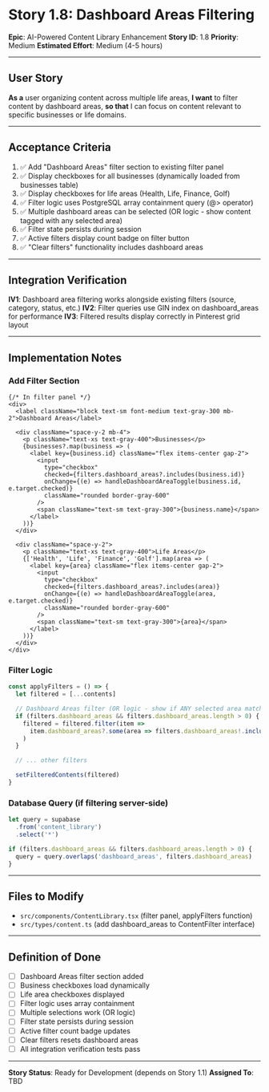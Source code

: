 # Story 1.8: Dashboard Areas Filtering

**Epic**: AI-Powered Content Library Enhancement
**Story ID**: 1.8
**Priority**: Medium
**Estimated Effort**: Medium (4-5 hours)

---

## User Story

**As a** user organizing content across multiple life areas,
**I want** to filter content by dashboard areas,
**so that** I can focus on content relevant to specific businesses or life domains.

---

## Acceptance Criteria

1. ✅ Add "Dashboard Areas" filter section to existing filter panel
2. ✅ Display checkboxes for all businesses (dynamically loaded from businesses table)
3. ✅ Display checkboxes for life areas (Health, Life, Finance, Golf)
4. ✅ Filter logic uses PostgreSQL array containment query (@> operator)
5. ✅ Multiple dashboard areas can be selected (OR logic - show content tagged with any selected area)
6. ✅ Filter state persists during session
7. ✅ Active filters display count badge on filter button
8. ✅ "Clear filters" functionality includes dashboard areas

---

## Integration Verification

**IV1**: Dashboard area filtering works alongside existing filters (source, category, status, etc.)
**IV2**: Filter queries use GIN index on dashboard_areas for performance
**IV3**: Filtered results display correctly in Pinterest grid layout

---

## Implementation Notes

### Add Filter Section
```tsx
{/* In filter panel */}
<div>
  <label className="block text-sm font-medium text-gray-300 mb-2">Dashboard Areas</label>

  <div className="space-y-2 mb-4">
    <p className="text-xs text-gray-400">Businesses</p>
    {businesses?.map(business => (
      <label key={business.id} className="flex items-center gap-2">
        <input
          type="checkbox"
          checked={filters.dashboard_areas?.includes(business.id)}
          onChange={(e) => handleDashboardAreaToggle(business.id, e.target.checked)}
          className="rounded border-gray-600"
        />
        <span className="text-sm text-gray-300">{business.name}</span>
      </label>
    ))}
  </div>

  <div className="space-y-2">
    <p className="text-xs text-gray-400">Life Areas</p>
    {['Health', 'Life', 'Finance', 'Golf'].map(area => (
      <label key={area} className="flex items-center gap-2">
        <input
          type="checkbox"
          checked={filters.dashboard_areas?.includes(area)}
          onChange={(e) => handleDashboardAreaToggle(area, e.target.checked)}
          className="rounded border-gray-600"
        />
        <span className="text-sm text-gray-300">{area}</span>
      </label>
    ))}
  </div>
</div>
```

### Filter Logic
```typescript
const applyFilters = () => {
  let filtered = [...contents]

  // Dashboard Areas filter (OR logic - show if ANY selected area matches)
  if (filters.dashboard_areas && filters.dashboard_areas.length > 0) {
    filtered = filtered.filter(item =>
      item.dashboard_areas?.some(area => filters.dashboard_areas!.includes(area))
    )
  }

  // ... other filters

  setFilteredContents(filtered)
}
```

### Database Query (if filtering server-side)
```typescript
let query = supabase
  .from('content_library')
  .select('*')

if (filters.dashboard_areas && filters.dashboard_areas.length > 0) {
  query = query.overlaps('dashboard_areas', filters.dashboard_areas)
}
```

---

## Files to Modify

- `src/components/ContentLibrary.tsx` (filter panel, applyFilters function)
- `src/types/content.ts` (add dashboard_areas to ContentFilter interface)

---

## Definition of Done

- [ ] Dashboard Areas filter section added
- [ ] Business checkboxes load dynamically
- [ ] Life area checkboxes displayed
- [ ] Filter logic uses array containment
- [ ] Multiple selections work (OR logic)
- [ ] Filter state persists during session
- [ ] Active filter count badge updates
- [ ] Clear filters resets dashboard areas
- [ ] All integration verification tests pass

---

**Story Status**: Ready for Development (depends on Story 1.1)
**Assigned To**: TBD
